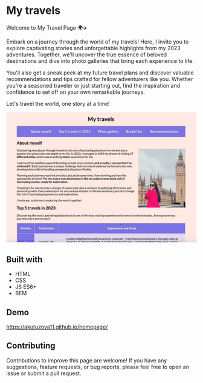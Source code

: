 # My travels

Welcome to My Travel Page 🌍✈️

Embark on a journey through the world of my travels! Here, I invite you to explore captivating stories and unforgettable highlights from my 2023 adventures. Together, we'll uncover the true essence of beloved destinations and dive into photo galleries that bring each experience to life.

You'll also get a sneak peek at my future travel plans and discover valuable recommendations and tips crafted for fellow adventurers like you. Whether you're a seasoned traveler or just starting out, find the inspiration and confidence to set off on your own remarkable journeys.

Let's travel the world, one story at a time! 

![](https://github.com/akutuzova11/homepage/blob/main/my%20travels%20gif.gif)

## Built with

  - HTML
  - CSS
  - JS ES6+
  - BEM

## Demo

https://akutuzova11.github.io/homepage/

## Contributing

Contributions to improve this page are welcome! 
If you have any suggestions, feature requests, or bug reports, please feel free to open an issue or submit a pull request.
